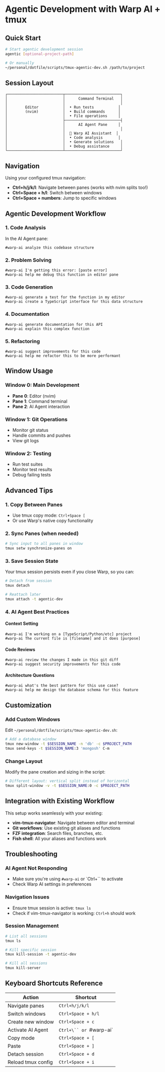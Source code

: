 # Agentic Development with Warp AI + tmux

## Quick Start

```bash
# Start agentic development session
agentic [optional-project-path]

# Or manually
~/personal/dotfile/scripts/tmux-agentic-dev.sh /path/to/project
```

## Session Layout

```
┌─────────────────────────┬─────────────────────────┐
│                         │      Command Terminal   │
│                         │                         │
│        Editor           │  • Run tests           │
│        (nvim)           │  • Build commands      │
│                         │  • File operations     │
│                         ├─────────────────────────┤
│                         │      AI Agent Pane     │
│                         │                         │
│                         │  🤖 Warp AI Assistant  │
│                         │  • Code analysis       │
│                         │  • Generate solutions   │
│                         │  • Debug assistance     │
└─────────────────────────┴─────────────────────────┘
```

## Navigation

Using your configured tmux navigation:

- **Ctrl+h/j/k/l**: Navigate between panes (works with nvim splits too!)
- **Ctrl+Space + h/l**: Switch between windows
- **Ctrl+Space + numbers**: Jump to specific windows

## Agentic Development Workflow

### 1. Code Analysis
In the AI Agent pane:
```
#warp-ai analyze this codebase structure
```

### 2. Problem Solving
```
#warp-ai I'm getting this error: [paste error]
#warp-ai help me debug this function in editor pane
```

### 3. Code Generation
```
#warp-ai generate a test for the function in my editor
#warp-ai create a TypeScript interface for this data structure
```

### 4. Documentation
```
#warp-ai generate documentation for this API
#warp-ai explain this complex function
```

### 5. Refactoring
```
#warp-ai suggest improvements for this code
#warp-ai help me refactor this to be more performant
```

## Window Usage

### Window 0: Main Development
- **Pane 0**: Editor (nvim)
- **Pane 1**: Command terminal
- **Pane 2**: AI Agent interaction

### Window 1: Git Operations
- Monitor git status
- Handle commits and pushes
- View git logs

### Window 2: Testing
- Run test suites
- Monitor test results
- Debug failing tests

## Advanced Tips

### 1. Copy Between Panes
- Use tmux copy mode: `Ctrl+Space [` 
- Or use Warp's native copy functionality

### 2. Sync Panes (when needed)
```bash
# Sync input to all panes in window
tmux setw synchronize-panes on
```

### 3. Save Session State
Your tmux session persists even if you close Warp, so you can:
```bash
# Detach from session
tmux detach

# Reattach later
tmux attach -t agentic-dev
```

### 4. AI Agent Best Practices

#### Context Setting
```
#warp-ai I'm working on a [TypeScript/Python/etc] project
#warp-ai The current file is [filename] and it does [purpose]
```

#### Code Reviews
```
#warp-ai review the changes I made in this git diff
#warp-ai suggest security improvements for this code
```

#### Architecture Questions
```
#warp-ai what's the best pattern for this use case?
#warp-ai help me design the database schema for this feature
```

## Customization

### Add Custom Windows
Edit `~/personal/dotfile/scripts/tmux-agentic-dev.sh`:

```bash
# Add a database window
tmux new-window -t $SESSION_NAME -n 'db' -c $PROJECT_PATH
tmux send-keys -t $SESSION_NAME:3 'mongosh' C-m
```

### Change Layout
Modify the pane creation and sizing in the script:

```bash
# Different layout: vertical split instead of horizontal
tmux split-window -v -t $SESSION_NAME:0 -c $PROJECT_PATH
```

## Integration with Existing Workflow

This setup works seamlessly with your existing:
- **vim-tmux-navigator**: Navigate between editor and terminal
- **Git workflows**: Use existing git aliases and functions
- **FZF integration**: Search files, branches, etc.
- **Fish shell**: All your aliases and functions work

## Troubleshooting

### AI Agent Not Responding
- Make sure you're using `#warp-ai` or `Ctrl+\`` to activate
- Check Warp AI settings in preferences

### Navigation Issues
- Ensure tmux session is active: `tmux ls`
- Check if vim-tmux-navigator is working: `Ctrl+h` should work

### Session Management
```bash
# List all sessions
tmux ls

# Kill specific session
tmux kill-session -t agentic-dev

# Kill all sessions
tmux kill-server
```

## Keyboard Shortcuts Reference

| Action | Shortcut |
|--------|----------|
| Navigate panes | `Ctrl+h/j/k/l` |
| Switch windows | `Ctrl+Space + h/l` |
| Create new window | `Ctrl+Space + c` |
| Activate AI Agent | `Ctrl+\`` or `#warp-ai` |
| Copy mode | `Ctrl+Space + [` |
| Paste | `Ctrl+Space + ]` |
| Detach session | `Ctrl+Space + d` |
| Reload tmux config | `Ctrl+Space + i` |
